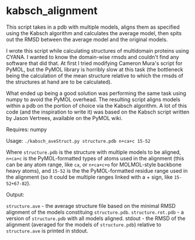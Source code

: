 kabsch_alignment
================

This script takes in a pdb with multiple models, aligns them as specified using the Kabsch algorithm and calculates the average model, then spits out the RMSD between the average model and the original models.

I wrote this script while calculating structures of multidomain proteins using CYANA. I wanted to know the domain-wise rmsds and couldn't find any software that did that. At first I tried modifying Cameron Mura's script for PyMOL, but the PyMOL library is horribly slow at this task (the bottleneck being the calculation of the mean structure relative to which the rmsds of the structures at hand are to be calculated).

What ended up being a good solution was performing the same task using numpy to avoid the PyMOL overhead. The resulting script aligns models within a pdb on the portion of choice via the Kabsch algorithm. A lot of this code (and the inspiration to write it) was based on the Kabsch script written by Jason Vertrees, available on the PyMOL wiki.


Requires: numpy


Usage: `./kabsch_aveStruct.py structure.pdb n+ca+c 15-52`

Where `structure.pdb` is the structure with multiple models to be aligned, `n+ca+c` is the PyMOL-formatted types of atoms used in the alignment (this can be any atom range, like `ca`, or `n+ca+c+o` for MOLMOL-style backbone heavy atoms), and `15-52` is the the PyMOL-formatted residue range used in the alignment (so it could be multiple ranges linked with a + sign, like `15-52+67-82`).


Output: 

`structure.ave` - the average structure file based on the minimal RMSD alignment of the models constituing `structure.pdb`.
`structure.rot.pdb` - a version of `structure.pdb` with all models aligned.
stdout - the RMSD of the alignment (averaged for the models of `structure.pdb`) relative to `structure.ave` is printed in stdout.
